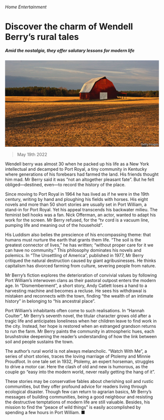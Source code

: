 ###### Home Entertainment

# Discover the charm of Wendell Berry’s rural tales 

##### Amid the nostalgia, they offer salutary lessons for modern life 

![image](images/20220521_CUP003.jpg) 

> May 19th 2022 

Wendell berry was almost 30 when he packed up his life as a New York intellectual and decamped to Port Royal, a tiny community in Kentucky where generations of his forebears had farmed the land. His friends thought him mad. Mr Berry said it was “not an altogether pleasant fate”. But he felt obliged—destined, even—to record the history of the place. 

Since moving to Port Royal in 1964 he has lived as if he were in the 19th century, writing by hand and ploughing his fields with horses. His eight novels and more than 50 short stories are usually set in Port William, a stand-in for Port Royal. Yet his appeal transcends his backwater milieu. The feminist bell hooks was a fan. Nick Offerman, an actor, wanted to adapt his work for the screen. Mr Berry refused, for the “tv cord is a vacuum line, pumping life and meaning out of the household”. 

His Luddism also belies the prescience of his encompassing theme: that humans must nurture the earth that grants them life. “The soil is the greatest connector of lives,” he has written; “without proper care for it we can have no community.” This philosophy dominates his novels and polemics. In “The Unsettling of America”, published in 1977, Mr Berry critiqued the natural destruction caused by giant agribusinesses. He thinks capitalism has divorced farming from culture, severing people from nature. 

Mr Berry’s fiction explores the deterioration of convivial values by following Port William’s interwoven clans as their pastoral outpost enters the modern age. In “Dismemberment”, a short story, Andy Catlett loses a hand to a harvesting machine and becomes a recluse. He sees his withdrawal is mistaken and reconnects with the town, finding “the wealth of an intimate history” in belonging to “his ancestral place”. 

Port William’s inhabitants often come to such realisations. In “Hannah Coulter”, Mr Berry’s seventh novel, the titular character grows old after a tragic life and anticipates loneliness when her children leave to find work in the city. Instead, her hope is restored when an estranged grandson returns to run the farm. Mr Berry paints the community in atmospheric hues, each brushstroke deepening the reader’s understanding of how the link between soil and people sustains the town. 

The author’s rural world is not always melancholic. “Watch With Me”, a series of short stories, traces the loving marriage of Ptolemy and Minnie Proudfoot. In one tale set in 1932, Ptolemy, an expert horseman, struggles to drive a motor car. Here the clash of old and new is humorous, as the couple go “easy into the modern world, never really getting the hang of it”. 

These stories may be conservative fables about cherishing soil and rustic communities, but they offer profound advice for readers living through ecological disaster. Though few can return to agrarian basics, Mr Berry’s messages of building communities, being a good neighbour and resisting the destructive temptations of modern life are still valuable. Besides, his mission to find the “peace of wild things” is easily accomplished by spending a few hours in Port William. ■

